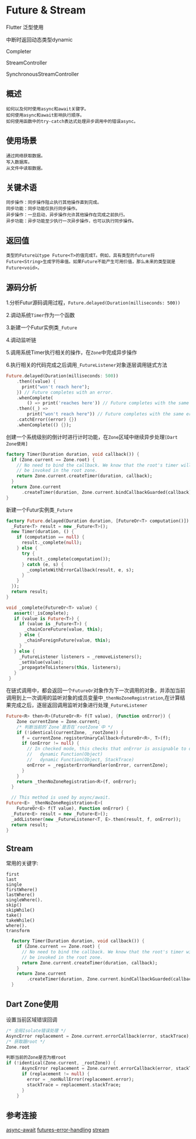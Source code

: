 # Future & Stream

Flutter 泛型使用

中断时返回动态类型dynamic

Completer

StreamController

SynchronousStreamController





## 概述

    如何以及何时使用async和await关键字。
    如何使用async和await影响执行顺序。
    如何使用函数中的try-catch表达式处理异步调用中的错误async。

## 使用场景

    通过网络获取数据。
    写入数据库。
    从文件中读取数据。

## 关键术语

    同步操作：同步操作阻止执行其他操作直到完成。
    同步功能：同步功能仅执行同步操作。
    异步操作：一旦启动，异步操作允许其他操作在完成之前执行。
    异步功能：异步功能至少执行一次异步操作，也可以执行同步操作。

## 返回值
    类型的Future以type Future<T>的值完成T。例如，具有类型的future将Future<String>生成字符串值。如果Future不能产生可用价值，那么未来的类型就是 Future<void>。


## 源码分析

1.分析Futur源码调用过程，`Future.delayed(Duration(milliseconds: 500))`

2.调动系统`Timer`作为一个函数

3.新建一个Futur实例类`_Future`

4.调动监听链

5.调用系统Timer执行相关的操作，在`Zone`中完成异步操作

6.执行相关的代码完成之后调用`_FutureListener`对象逐层调用链式方法

```Dart
Future.delayed(Duration(milliseconds: 500))
    .then((value) {
      print("won't reach here");
    }) // Future completes with an error.
    .whenComplete(
        () => print('reaches here')) // Future completes with the same error.
    .then((_) =>
        print("won't reach here")) // Future completes with the same error.
    .catchError((error) {})
    .whenComplete(() {});

```
创建一个系统级别的倒计时进行计时功能，在`Zone`区域中继续异步处理`[Dart Zone使用]`
```Dart
factory Timer(Duration duration, void callback()) {
  if (Zone.current == Zone.root) {
    // No need to bind the callback. We know that the root's timer will
    // be invoked in the root zone.
    return Zone.current.createTimer(duration, callback);
  }
  return Zone.current
      .createTimer(duration, Zone.current.bindCallbackGuarded(callback));
}
```
新建一个Futur实例类`_Future`
```Dart
factory Future.delayed(Duration duration, [FutureOr<T> computation()]) {
  _Future<T> result = new _Future<T>();
  new Timer(duration, () {
    if (computation == null) {
      result._complete(null);
    } else {
      try {
        result._complete(computation());
      } catch (e, s) {
        _completeWithErrorCallback(result, e, s);
      }
    }
  });
  return result;
}
```

```Dart
void _complete(FutureOr<T> value) {
   assert(!_isComplete);
   if (value is Future<T>) {
     if (value is _Future<T>) {
       _chainCoreFuture(value, this);
     } else {
       _chainForeignFuture(value, this);
     }
   } else {
     _FutureListener listeners = _removeListeners();
     _setValue(value);
     _propagateToListeners(this, listeners);
   }
 }
```
在链式调用中，都会返回一个`FutureOr`对象作为下一次调用的对象，并添加当前调用到上一次调用的监听对象的成员变量中`_thenNoZoneRegistration`,在计算结果完成之后，逐层返回调用监听对象进行处理`_FutureListener`
```Dart
Future<R> then<R>(FutureOr<R> f(T value), {Function onError}) {
    Zone currentZone = Zone.current;
    /* 判断当前的`Zone`是否在`rootZone`中 */
    if (!identical(currentZone, _rootZone)) {
      f = currentZone.registerUnaryCallback<FutureOr<R>, T>(f);
      if (onError != null) {
        // In checked mode, this checks that onError is assignable to one of:
        //   dynamic Function(Object)
        //   dynamic Function(Object, StackTrace)
        onError = _registerErrorHandler(onError, currentZone);
      }
    }
    return _thenNoZoneRegistration<R>(f, onError);
  }

  // This method is used by async/await.
Future<E> _thenNoZoneRegistration<E>(
    FutureOr<E> f(T value), Function onError) {
  _Future<E> result = new _Future<E>();
  _addListener(new _FutureListener<T, E>.then(result, f, onError));
  return result;
}
```




## Stream

常用的关键字:

    first
    last
    single
    firstWhere()
    lastWhere()
    singleWhere().
    skip()
    skipWhile()
    take()
    takeWhile()
    where().
    transform




```Dart
  factory Timer(Duration duration, void callback()) {
    if (Zone.current == Zone.root) {
      // No need to bind the callback. We know that the root's timer will
      // be invoked in the root zone.
      return Zone.current.createTimer(duration, callback);
    }
    return Zone.current
        .createTimer(duration, Zone.current.bindCallbackGuarded(callback));
  }
```


## Dart Zone使用
设置当前区域错误回调

```Dart
/* 全局Isolate错误处理 */
AsyncError replacement = Zone.current.errorCallback(error, stackTrace);
/* 获取跟root */
Zone.root

判断当前的Zone是否为根root
if (!identical(Zone.current, _rootZone)) {
      AsyncError replacement = Zone.current.errorCallback(error, stackTrace);
      if (replacement != null) {
        error = _nonNullError(replacement.error);
        stackTrace = replacement.stackTrace;
      }
    }
```
## 参考连接

[async-await](https://dart.dev/codelabs/async-await)
[futures-error-handling](https://dart.dev/guides/libraries/futures-error-handling)
[stream](https://dart.dev/tutorials/language/streams)
